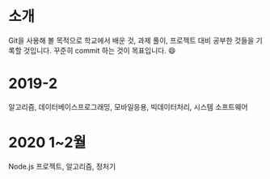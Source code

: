 소개
==
Git을 사용해 볼 목적으로 학교에서 배운 것, 과제 풀이, 프로젝트 대비 공부한 것들을 기록할 것입니다. 꾸준히 commit 하는 것이 목표입니다. :smile:

2019-2
==
알고리즘, 데이터베이스프로그래밍, 모바일응용, 빅데이터처리, 시스템 소프트웨어

2020 1~2월
==
Node.js 프로젝트, 알고리즘, 정처기
